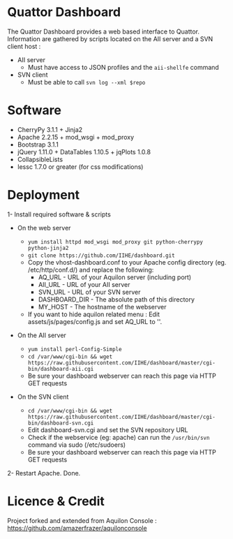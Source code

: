 Quattor Dashboard
=================

The Quattor Dashboard provides a web based interface to Quattor.
Information are gathered by scripts located on the AII server and a SVN client host :

* AII server
    - Must have access to JSON profiles and the `aii-shellfe` command
* SVN client
    - Must be able to call `svn log --xml $repo`

Software
========

* CherryPy 3.1.1 + Jinja2
* Apache 2.2.15 + mod_wsgi + mod_proxy
* Bootstrap 3.1.1
* jQuery 1.11.0 + DataTables 1.10.5 + jqPlots 1.0.8
* CollapsibleLists
* lessc 1.7.0 or greater (for css modifications)

Deployment
==========

1- Install required software & scripts

* On the web server
    - `yum install httpd mod_wsgi mod_proxy git python-cherrypy python-jinja2`
    - `git clone https://github.com/IIHE/dashboard.git`
    - Copy the vhost-dashboard.conf to your Apache config directory (eg. /etc/http/conf.d/) and replace the following:
      * AQ_URL - URL of your Aquilon server (including port)
      * AII_URL - URL of your AII server
      * SVN_URL - URL of your SVN server
      * DASHBOARD_DIR - The absolute path of this directory
      * MY_HOST - The hostname of the webserver
    - If you want to hide aquilon related menu : Edit assets/js/pages/config.js and set AQ_URL to ''.

* On the AII server
    - `yum install perl-Config-Simple`
    - `cd /var/www/cgi-bin && wget https://raw.githubusercontent.com/IIHE/dashboard/master/cgi-bin/dashboard-aii.cgi`
    - Be sure your dashboard webserver can reach this page via HTTP GET requests

* On the SVN client
    - `cd /var/www/cgi-bin && wget https://raw.githubusercontent.com/IIHE/dashboard/master/cgi-bin/dashboard-svn.cgi`
    - Edit dashboard-svn.cgi and set the SVN repository URL
    - Check if the webservice (eg: apache) can run the `/usr/bin/svn` command via sudo (/etc/sudoers)
    - Be sure your dashboard webserver can reach this page via HTTP GET requests

2- Restart Apache. Done.

Licence & Credit
================
Project forked and extended from Aquilon Console : https://github.com/amazerfrazer/aquilonconsole
